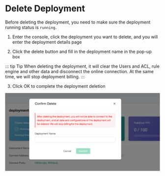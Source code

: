 # Delete Deployment

Before deleting the deployment, you need to make sure the deployment running status is `running`.

1. Enter the console, click the deployment you want to delete, and you will enter the deployment details page

2. Click the delete button and fill in the deployment name in the pop-up box

::: tip Tip
When deleting the deployment, it will clear the Users and ACL, rule engine and other data and disconnect the online connection. At the same time, we will stop deployment billing.
:::

3. Click OK to complete the deployment deletion

![delete_deployment](./_assets/delete_deployment.png)

